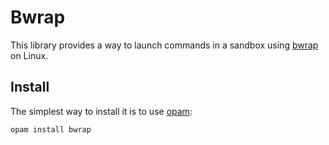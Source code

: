 Bwrap
=====

This library provides a way to launch commands in a sandbox using
[bwrap][] on Linux.

[bwrap]: https://github.com/projectatomic/bubblewrap

Install
-------

The simplest way to install it is to use [opam][]:

    opam install bwrap
	
[opam]: https://opam.ocaml.org/
